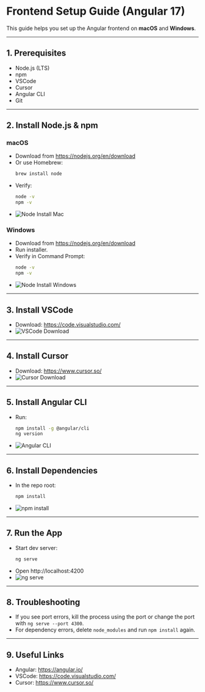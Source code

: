 # Frontend Setup Guide (Angular 17)

This guide helps you set up the Angular frontend on **macOS** and **Windows**.

---

## 1. Prerequisites
- Node.js (LTS)
- npm
- VSCode
- Cursor
- Angular CLI
- Git

---

## 2. Install Node.js & npm

### macOS
- Download from https://nodejs.org/en/download
- Or use Homebrew:
  ```sh
  brew install node
  ```
- Verify:
  ```sh
  node -v
  npm -v
  ```
- ![Node Install Mac](./docs/node-mac.png)

### Windows
- Download from https://nodejs.org/en/download
- Run installer.
- Verify in Command Prompt:
  ```sh
  node -v
  npm -v
  ```
- ![Node Install Windows](./docs/node-win.png)

---

## 3. Install VSCode
- Download: https://code.visualstudio.com/
- ![VSCode Download](./docs/vscode.png)

---

## 4. Install Cursor
- Download: https://www.cursor.so/
- ![Cursor Download](./docs/cursor.png)

---

## 5. Install Angular CLI
- Run:
  ```sh
  npm install -g @angular/cli
  ng version
  ```
- ![Angular CLI](./docs/angular-cli.png)

---

## 6. Install Dependencies
- In the repo root:
  ```sh
  npm install
  ```
- ![npm install](./docs/npm-install.png)

---

## 7. Run the App
- Start dev server:
  ```sh
  ng serve
  ```
- Open http://localhost:4200
- ![ng serve](./docs/ng-serve.png)

---

## 8. Troubleshooting
- If you see port errors, kill the process using the port or change the port with `ng serve --port 4300`.
- For dependency errors, delete `node_modules` and run `npm install` again.

---

## 9. Useful Links
- Angular: https://angular.io/
- VSCode: https://code.visualstudio.com/
- Cursor: https://www.cursor.so/ 